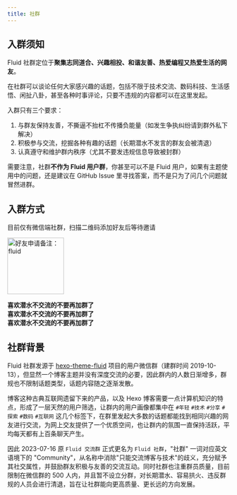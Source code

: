 ```yaml
---
title: 社群
---
```


<div class="markdown-body">

## 入群须知

Fluid 社群定位于**聚集志同道合、兴趣相投、和谐友善、热爱编程又热爱生活的网友**。

在社群可以谈论任何大家感兴趣的话题，包括不限于技术交流、数码科技、生活感悟、闲扯八卦，甚至各种时事评论，只要不违规的内容都可以在这里发起。

入群只有三个要求：
1. 与群友保持友善，不撕逼不抬杠不传播负能量（如发生争执纠纷请到群外私下解决）
2. 积极参与交流，挖掘各种有趣的话题（长期潜水不发言的群友会被清退）
3. 认真遵守和维护群内秩序（尤其不要发违规信息导致被封群）

需要注意，社群**不作为 Fluid 用户群**，你甚至可以不是 Fluid 用户，如果有主题使用中的问题，还是建议在 GitHub Issue 里寻找答案，而不是只为了问几个问题就冒然进群。

## 入群方式

目前仅有微信端社群，扫描二维码添加好友后等待邀请

<img width="128" title="好友申请备注：fluid" src="https://fluid.s3.bitiful.net/wechat.png">

**喜欢潜水不交流的不要再加群了**  
**喜欢潜水不交流的不要再加群了**  
**喜欢潜水不交流的不要再加群了**  

## 社群背景

Fluid 社群发源于 [hexo-theme-fluid](https://github.com/fluid-dev/hexo-theme-fluid) 项目的用户微信群（建群时间 2019-10-13），但显然一个博客主题并没有深度交流的必要，因此群内的人数日渐增多，群规也不限制话题类型，话题内容随之逐渐发散。

博客这种古典互联网遗留下来的产品，以及 Hexo 博客需要一点计算机知识的特点，形成了一层天然的用户筛选，让群内的用户画像都集中在 `#年轻` `#技术` `#分享` `#探索` `#数码` `#互联网` 这几个标签下，在群里发起大多数的话题都能找到相同兴趣的网友进行交流，为网上交友提供了一个优质空间，也让群内的氛围一直保持活跃，平均每天都有上百条聊天产生。

因此 2023-07-16 原 `Fluid 交流群` 正式更名为 `Fluid 社群`，"社群" 一词对应英文语境下的 "Community"，从名称中消除"只能交流博客与技术"的歧义，充分赋予其社交属性，并鼓励群友积极与友善的交流互动。同时社群也注重群员质量，目前限制在微信群的 500 人内，并且暂不设立分群，对长期潜水、容易拱火、违反群规的人员会进行清退，旨在让社群能向更高质量、更长远的方向发展。

</div>
